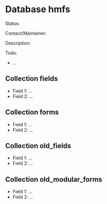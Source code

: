 # Database hmfs

Status:

Contact/Maintainer:

Description:

Todo:
* ...


## Collection fields
* Field 1: ...
* Field 2: ...

## Collection forms
* Field 1: ...
* Field 2: ...

## Collection old_fields
* Field 1: ...
* Field 2: ...

## Collection old_modular_forms
* Field 1: ...
* Field 2: ...

